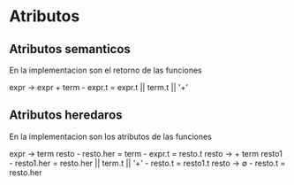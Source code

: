 
# Atributos

## Atributos semanticos
En la implementacion son el retorno de las funciones

expr -> expr + term - expr.t = expr.t || term.t || '+'

## Atributos heredaros
En la implementacion son los atributos de las funciones

expr -> term resto - resto.her = term - expr.t = resto.t
resto -> + term resto1 - resto1.her = resto.her || term.t || '+' - resto.t = resto1.t
resto ->  ∅ - resto.t = resto.her

